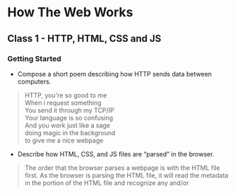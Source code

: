 # How The Web Works

## Class 1 - HTTP, HTML, CSS and JS

### Getting Started

- Compose a short poem describing how HTTP sends data between computers.

>HTTP, you're so good to me<br>
>When i request something<br>
>You send it through my TCP/IP<br>
>Your language is so confusing<br>
>And you work just like a sage<br>
>doing magic in the background<br>
>to give me a nice webpage<br>


- Describe how HTML, CSS, and JS files are “parsed” in the browser.


>The order that the browser parses a webpage is with the HTML file first. As the browser is parsing the HTML file, it will read the metadata in the <head> portion of the HTML file and recognize any <link> and/or <script> elements. 
>
>With this data the browser creates a DOM (Document Object Model) tree from the HTML, CSSOM (CSS Object Model) from the CSS and compiles and executes the JavaScript code.
>
>All of this is combined to instruct the browser how to display the webpage, what the contents are and how it should behave to the user.

- How can you find images to add to a Website?


>There are a couple of different ways to find images to add to a website. 
>
>The most prominent place for any type of image or information is through:<br>
>    https://google.com
>
>Some places that I go to get images that are royalty free are:
>    https://unsplash.com <br>
>    https://blush.design <br>
>    https://storyset.com <br>



- How do you create a String vs a Number in JavaScript?
```javascript
// Creating a string
let age = "50";

//Creating a number
let age = 50;
```
>In this example, the diffrences between creating a string vs creating a number is the parentheses around the data we are assigning to the variable. 
>
>In a String, we use "parentheses" around the 50, making it a string that will display "50"
>
>In a number, we do NOT use parentheses around the `50` making it a number that we can perform mathematical operations on.


- What is a Variable and why are they important in JavaScript?


>When we create variables we are creating and naming containers for data. 
>
>We can store whatever kind of data we need to in these containers and we can manipulate them depending on the type of container it is making it dynamic. 
>
>This is why variables are important.  variables are important to javascript because it allows our programs to be dynamic with data. 


### Introduction to HTML

- What is an HTML attribute?

- Describe the Anatomy of an HTMl element.
What is the Difference between <article> and <section> element tags?

- What Elements does a “typical” website include?

- How does metadata influence Search Engine Optimization?

- How is the <meta> HTML tag used when specifying metadata?

### Miscellaneous

#### How to start to design a Website

- What is the first step to designing a Website?

- What is the most important question to answer when designing a Website?

#### Semantics

- Why should you use an <h1> element over a <span> element to display a top level heading?

- What are the benefits of using semantic tags in our HTML?

#### What is JavaScript?

- Describe 2 things that require JavaScript in the Browser?

- How can you add JavaScript to an HTML document?
>

>References
>
>[Getting started with the web](https://developer.mozilla.org/en-US/docs/Learn/Getting_started_with_the_web)
>
>[How the web works](https://developer.mozilla.org/en-US/docs/Learn/Getting_started_with_the_web/How_the_Web_works)
>
>[Javascript Basics](https://developer.mozilla.org/en-US/docs/Learn/Getting_started_with_the_web/JavaScript_basics)
>
>[CSS Reference](https://developer.mozilla.org/en-US/docs/Web/CSS/Reference)
>




## Things I want to know more about
- Animations in CSS
- Transitions
- Creating really cool stuff